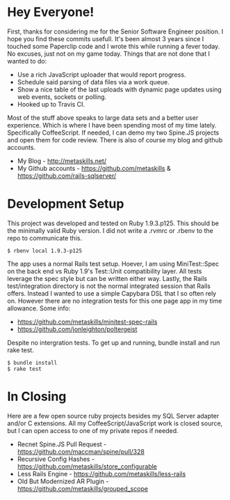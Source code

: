 
# Hey Everyone!

First, thanks for considering me for the Senior Software Engineer position. I hope you find these commits usefull. It's been almost 3 years since I touched some Paperclip code and I wrote this while running a fever today. No excuses, just not on my game today. Things that are not done that I wanted to do:

* Use a rich JavaScript uploader that would report progress.
* Schedule said parsing of data files via a work queue.
* Show a nice table of the last uploads with dynamic page updates using web events, sockets or polling.
* Hooked up to Travis CI.

Most of the stuff above speaks to large data sets and a better user experience. Which is where I have been spending most of my time lately. Specifically CoffeeScript. If needed, I can demo my two Spine.JS projects and open them for code review. There is also of course my blog and github accounts.

* My Blog - http://metaskills.net/
* My Github accounts - https://github.com/metaskills & https://github.com/rails-sqlserver/


# Development Setup

This project was developed and tested on Ruby 1.9.3.p125. This should be the minimally valid Ruby version. I did not write a .rvmrc or .rbenv to the repo to communicate this.

    $ rbenv local 1.9.3-p125

The app uses a normal Rails test setup. Hoever, I am using MiniTest::Spec on the back end vs Ruby 1.9's Test::Unit compatibility layer. All tests leverage the spec style but can be written either way. Lastly, the Rails test/integration directory is not the normal integrated session that Rails offers. Instead I wanted to use a simple Capybara DSL that I so often rely on. However there are no integration tests for this one page app in my time allowance. Some info:

* https://github.com/metaskills/minitest-spec-rails
* https://github.com/jonleighton/poltergeist

Despite no intergration tests. To get up and running, bundle install and run rake test.

    $ bundle install
    $ rake test


# In Closing

Here are a few open source ruby projects besides my SQL Server adapter and/or C extensions. All my CoffeeScript/JavaScript work is closed source, but I can open access to one of my private repos if needed.

* Recnet Spine.JS Pull Request - https://github.com/maccman/spine/pull/328
* Recursive Config Hashes - https://github.com/metaskills/store_configurable
* Less Rails Engine - https://github.com/metaskills/less-rails
* Old But Modernized AR Plugin - https://github.com/metaskills/grouped_scope




